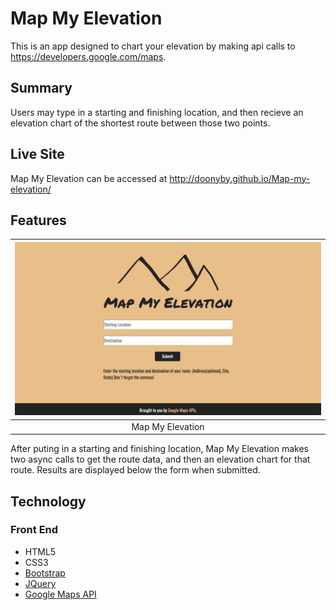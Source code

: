Map My Elevation
==========
This is an app designed to chart your elevation by making api calls to https://developers.google.com/maps.

Summary
-------
Users may type in a starting and finishing location, and then recieve an elevation chart of the shortest route between those two points.   

Live Site
---------
Map My Elevation can be accessed at http://doonyby.github.io/Map-my-elevation/

Features
--------
| <img alt="Map My Elevation" src="./design_img/map-my-elevation.png" width="600"> |
|:---:|
| Map My Elevation |

After puting in a starting and finishing location, Map My Elevation makes two async calls to get the route data, and then an elevation chart for that route.  Results are displayed below the form when submitted. 


Technology
----------

### Front End
- HTML5
- CSS3
- [Bootstrap](https://getbootstrap.com/)
- [JQuery](https://jquery.com/)
- [Google Maps API](https://developers.google.com/maps)





